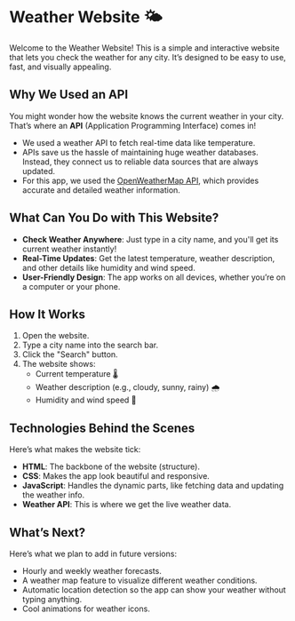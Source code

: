 # Weather Website 🌤️  

Welcome to the Weather Website! This is a simple and interactive website that lets you check the weather for any city. It’s designed to be easy to use, fast, and visually appealing.  


## Why We Used an API  

You might wonder how the website knows the current weather in your city. That’s where an **API** (Application Programming Interface) comes in!  
- We used a weather API to fetch real-time data like temperature.  
- APIs save us the hassle of maintaining huge weather databases. Instead, they connect us to reliable data sources that are always updated.  
- For this app, we used the [OpenWeatherMap API](https://openweathermap.org/api), which provides accurate and detailed weather information.  


## What Can You Do with This Website?  

- **Check Weather Anywhere**: Just type in a city name, and you'll get its current weather instantly!  
- **Real-Time Updates**: Get the latest temperature, weather description, and other details like humidity and wind speed.  
- **User-Friendly Design**: The app works on all devices, whether you’re on a computer or your phone.  



## How It Works  

1. Open the website.  
2. Type a city name into the search bar.  
3. Click the "Search" button.  
4. The website shows:  
   - Current temperature 🌡️  
   - Weather description (e.g., cloudy, sunny, rainy) 🌧️  
   - Humidity and wind speed 💨  




## Technologies Behind the Scenes  

Here’s what makes the website tick:  
- **HTML**: The backbone of the website (structure).  
- **CSS**: Makes the app look beautiful and responsive.  
- **JavaScript**: Handles the dynamic parts, like fetching data and updating the weather info.  
- **Weather API**: This is where we get the live weather data.  



## What’s Next?  

Here’s what we plan to add in future versions:  
- Hourly and weekly weather forecasts.  
- A weather map feature to visualize different weather conditions.  
- Automatic location detection so the app can show your weather without typing anything.  
- Cool animations for weather icons.  

